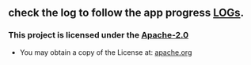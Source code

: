 ## check the log to follow the app progress [LOGs](logs).

### This project is licensed under the [Apache-2.0](LICENSE)
- You may obtain a copy of the License at: [apache.org](https://www.apache.org/licenses/LICENSE-2.0)